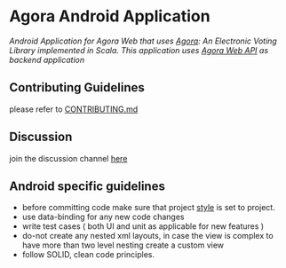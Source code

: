 # Agora Android Application

_Android Application for Agora Web that uses [Agora](https://gitlab.com/aossie/Agora/): An Electronic Voting Library implemented in Scala. This application uses [Agora Web API](https://gitlab.com/aossie/Agora-Web) as backend application_

## Contributing Guidelines
please refer to [CONTRIBUTING.md](https://gitlab.com/aossie/agora-android/-/blob/develop/CONTRIBUTING.md)

## Discussion 
join the discussion channel [here](https://gitter.im/AOSSIE/Agora-Android)

## Android specific guidelines
- before committing code make sure that project [style](https://developer.android.com/studio/intro#style_and_formatting) is set to project.
- use data-binding for any new code changes
- write test cases ( both UI and unit as applicable for new features )
- do-not create any nested xml layouts, in case the view is complex to have more than two level nesting create a custom view
- follow SOLID, clean code principles. 
